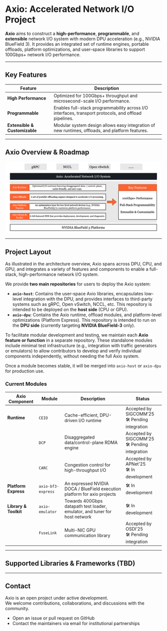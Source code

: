 # Axio: Accelerated Network I/O Project

**Axio** aims to construct a **high-performance**, **programmable**, and **extensible** network I/O system with modern DPU acceleration (e.g., NVIDIA BlueField 3). 
It provides an integrated set of runtime engines, portable offloads, platform optimizations, and user-space libraries to support 100Gbps+ network I/O performance.

---

## Key Features

| Feature | Description |
|---------|-------------|
| **High Performance** | Optimized for 100Gbps+ throughput and microsecond-scale I/O performance. |
| **Programmable** | Enables full-stack programmability across I/O interfaces, transport protocols, and offload pipelines. |
| **Extensible & Customizable** | Modular system design allows easy integration of new runtimes, offloads, and platform features. |

---

## Axio Overview & Roadmap
![Roadmap of Axio Project](./axio_overview_0430_2025.png)

---

## Project Layout 
As illustrated in the architecture overview, Axio spans across DPU, CPU, and GPU, and integrates a variety of features and components to enable a full-stack, high-performance network I/O system.

We provide **two main repositories** for users to deploy the Axio system:
- **`axio-host`**: Contains the user-space Axio libraries, encapsulates low-level integration with the DPU, and provides interfaces to third-party systems such as gRPC, Open vSwitch, NCCL, etc. This repository is intended to be deployed on the **host side** (CPU or GPU).
- **`axio-dpu`**: Contains the Axio runtime, offload modules, and platform-level optimizations (Platform Express). This repository is intended to run on the **DPU side** (currently targeting **NVIDIA BlueField-3** only).

To facilitate modular development and testing, we maintain each **Axio feature or function** in a separate repository. These standalone modules include minimal test infrastructure (e.g., integration with traffic generators or emulators) to allow contributors to develop and verify individual components independently, without needing the full Axio system.

Once a module becomes stable, it will be merged into `axio-host` or `axio-dpu` for production use.

### Current Modules

| Axio Component         | Module        | Description                                               | Status                                     |
|------------------------|---------------|-----------------------------------------------------------|--------------------------------------------|
| **Runtime**            | `CEIO`        | Cache-efficient, DPU-driven I/O runtime                   | Accepted by SIGCOMM'25<br>🛠️ Pending integration |
|                        | `DCP`         | Disaggregated data/control-plane RDMA engine              | Accepted by SIGCOMM'25<br>🛠️ Pending integration |
|                        | `CARC`        | Congestion control for high-throughput I/O                | Accepted by APNet'25<br>🛠️ In development        |
| **Platform Express**   | `axio-bf3-express`| An expressed NVIDIA DOCA / BlueField execution platform for axio projects   | 🛠️ In development          |
| **Library & Toolkit**  | `axio-emulator`| Towards 400Gbps datapath test loader, emulator, and tuner for host network     | 🛠️ In development          |
|                        | `FuseLink`     | Multi-NIC GPU communication library                      | Accepted by OSDI'25<br>🛠️ Pending integration    |


---

## Supported Libraries & Frameworks (TBD)

---

## Contact

Axio is an open project under active development.  
We welcome contributions, collaborations, and discussions with the community.

- Open an issue or pull request on GitHub
- Contact the maintainers via email for institutional partnerships
